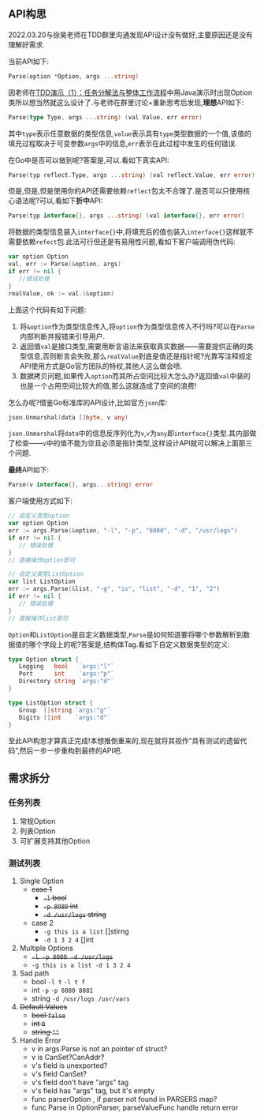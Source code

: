 ## API构思

2022.03.20与徐昊老师在TDD群里沟通发现API设计没有做好,主要原因还是没有理解好需求.

当前API如下:

```go
Parse(option *Option, args ...string)
```
因老师在[TDD演示（1）：任务分解法与整体工作流程](https://time.geekbang.org/column/article/494207)中用Java演示时出现Option类所以想当然就这么设计了.与老师在群里讨论+重新思考后发现,**理想**API如下:

```go
Parse(type Type, args ...string) (val Value, err error)
```
其中`type`表示任意数据的类型信息,`value`表示具有`type`类型数据的一个值,该值的填充过程取决于可变参数`args`中的信息,`err`表示在此过程中发生的任何错误.

在Go中是否可以做到呢?答案是,可以.看如下真实API:
```go
Parse(typ reflect.Type, args ...string) (val reflect.Value, err error)
```
但是,但是,但是使用你的API还需要依赖`reflect`包太不合理了.是否可以只使用核心语法呢?可以,看如下**折中**API:
```go
Parse(typ interface{}, args ...string) (val interface{}, err error)
```
将数据的类型信息装入`interface{}`中,将填充后的值也装入`interface{}`这样就不需要依赖`refect`包.此法可行但还是有易用性问题,看如下客户端调用伪代码:
```go
var option Option
val, err := Parse(&option, args)
if err != nil {
   //错误处理
}
realValue, ok := val.(&option)
```
上面这个代码有如下问题:
1. 将`&option`作为类型信息传入,将`option`作为类型信息传入不行吗?可以在`Parse`内部判断并报错来引导用户.
2. 返回值`val`是接口类型,需要用断言语法来获取真实数据——需要提供正确的类型信息,否则断言会失败,那么`realValue`到底是值还是指针呢?光靠写注释规定API使用方式是Go官方团队的特权,其他人这么做会喷.
3. 数据拷贝问题,如果传入`option`而其所占空间比较大怎么办?返回值`val`中装的也是一个占用空间比较大的值,那么这就造成了空间的浪费!

怎么办呢?借鉴Go标准库的API设计,比如官方`json`库:
```go
json.Unmarshal(data []byte, v any)
```
`json.Unmarshal`将`data`中的信息反序列化为`v`,`v`为`any`即`interface{}`类型.其内部做了检查——`v`中的值不能为空且必须是指针类型,这样设计API就可以解决上面那三个问题.

**最终**API如下:
```go
Parse(v interface{}, args...string) error
```
客户端使用方式如下:
```go
// 自定义类型option
var option Option
err := args.Parse(&option, "-l", "-p", "8080", "-d", "/usr/logs")
if err != nil {
   // 错误处理
}
// 直接操作option即可

// 自定义类型ListOption
var list ListOption
err := args.Parse(&list, "-g", "is", "list", "-d", "1", "2")
if err != nil {
   // 错误处理
}
// 直接操作list即可
```
`Option`和`ListOption`是自定义数据类型,`Parse`是如何知道要将哪个参数解析到数据值的哪个字段上的呢?答案是,结构体Tag.看如下自定义数据类型的定义:
```go
type Option struct {
   Logging   bool   `args:"l"`
   Port      int    `args:"p"`
   Directory string `args:"d"`
}

type ListOption struct {
   Group  []string `args:"g"`
   Digits []int    `args:"d"`
}
```
至此API构思才算真正完成!本想推倒重来的,现在就将其视作“具有测试的遗留代码”,然后一步一步重构到最终的API吧.

## 需求拆分

### 任务列表

1. 常规Option
2. 列表Option
3. 可扩展支持其他Option

### 测试列表

1. Single Option
    - ~~case 1~~
      - ~~`-l` bool~~
      - ~~`-p 8080` int~~
      - ~~`-d /usr/logs` string~~
    - case 2
      - `-g this is a list` []stirng
      - `-d 1 3 2 4` []int
2. Multiple Options
   - ~~`-l -p 8080 -d /usr/logs`~~
   - `-g this is a list -d 1 3 2 4`
3. Sad path
   - bool `-l t` `-l t f`
   - int `-p` `-p 8080 8081`
   - string `-d /usr/logs /usr/vars`
4. ~~Default Values~~
   - ~~bool `false`~~
   - ~~int `0`~~
   - ~~string `""`~~
5. Handle Error
   - v in args.Parse is not an pointer of struct?
   - v is CanSet?CanAddr?
   - v's field is unexported?
   - v's field CanSet?
   - v's field don't have "args" tag
   - v's field has "args" tag, but it's empty
   - func parserOption , if parser not found in PARSERS map?
   - func Parse in OptionParser, parseValueFunc handle return error

